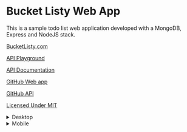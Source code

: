 # Bucket Listy Web App

This is a sample todo list web application developed with a MongoDB, Express and NodeJS stack.

[BucketListy.com](https://bucketlisty.com/)

[API Playground](https://bucketlisty-api.herokuapp.com/docs)

[API Documentation](https://bucketlisty-api.herokuapp.com/docs/jsdoc)

[GitHub Web app](https://github.com/Correia-jpv/Bucket-Listy)

[GitHub API](https://github.com/Correia-jpv/Bucket-Listy-API)

[Licensed Under MIT](https://spdx.org/licenses/MIT.html)



<details>
  <summary>Desktop</summary>

  ![PageSpeed Insights score desktop](documentation/psiScore-desktop.svg "PageSpeed Insights score desktop")
</details>

<details>
  <summary>Mobile</summary>
  
  ![PageSpeed Insights score mobile](documentation/psiScore-mobile.svg "PageSpeed Insights score mobile")
</details>

